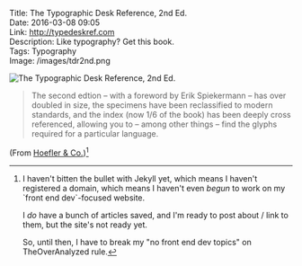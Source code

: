 Title: The Typographic Desk Reference, 2nd Ed.  
Date: 2016-03-08 09:05  
Link: http://typedeskref.com  
Description: Like typography? Get this book.  
Tags: Typography  
Image: /images/tdr2nd.png  

![The Typographic Desk Reference, 2nd Ed.][1]

> The second edtion – with a foreword by Erik Spiekermann – has over doubled in size, the specimens have been reclassified to modern standards, and the index (now 1/6 of the book) has been deeply cross referenced, allowing you to – among other things – find the glyphs required for a particular language.

(From [Hoefler & Co.][2])[^1]

[^1]: I haven't bitten the bullet with Jekyll yet, which means I haven't registered a domain, which means I haven't even *begun* to work on my \`front end dev\`-focused website.

	I *do* have a bunch of articles saved, and I'm ready to post about / link to them, but the site's not ready yet.
	
	So, until then, I have to break my "no front end dev topics" on TheOverAnalyzed rule.

[1]: /images/tdr2nd.png "The Typographic Desk Reference, 2nd Ed."
[2]: https://twitter.com/HoeflerCo/status/707236729816784896 "Link to Hoefler & Co.'s tweet"